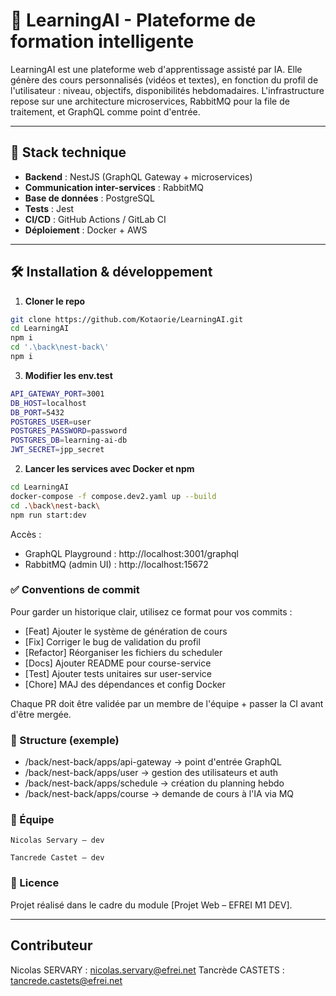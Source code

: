 # 🧠 LearningAI - Plateforme de formation intelligente

LearningAI est une plateforme web d'apprentissage assisté par IA. Elle génère des cours personnalisés (vidéos et textes), en fonction du profil de l'utilisateur : niveau, objectifs, disponibilités hebdomadaires. L'infrastructure repose sur une architecture microservices, RabbitMQ pour la file de traitement, et GraphQL comme point d'entrée.

---

## 🚀 Stack technique

- **Backend** : NestJS (GraphQL Gateway + microservices)
- **Communication inter-services** : RabbitMQ
- **Base de données** : PostgreSQL
- **Tests** : Jest 
- **CI/CD** : GitHub Actions / GitLab CI 
- **Déploiement** : Docker + AWS

---

## 🛠️ Installation & développement

1. **Cloner le repo**

```bash
git clone https://github.com/Kotaorie/LearningAI.git
cd LearningAI
npm i
cd '.\back\nest-back\'
npm i


```

3. **Modifier les env.test**
```bash
API_GATEWAY_PORT=3001
DB_HOST=localhost
DB_PORT=5432
POSTGRES_USER=user
POSTGRES_PASSWORD=password
POSTGRES_DB=learning-ai-db
JWT_SECRET=jpp_secret
```

2. **Lancer les services avec Docker et npm**
```bash
cd LearningAI
docker-compose -f compose.dev2.yaml up --build
cd .\back\nest-back\
npm run start:dev
```

Accès :
 - GraphQL Playground : http://localhost:3001/graphql
 - RabbitMQ (admin UI) : http://localhost:15672

### ✅ Conventions de commit

Pour garder un historique clair, utilisez ce format pour vos commits :

 - [Feat] Ajouter le système de génération de cours
 - [Fix] Corriger le bug de validation du profil
 - [Refactor] Réorganiser les fichiers du scheduler
 - [Docs] Ajouter README pour course-service
 - [Test] Ajouter tests unitaires sur user-service
 - [Chore] MAJ des dépendances et config Docker

Chaque PR doit être validée par un membre de l'équipe + passer la CI avant d'être mergée.

### 📁 Structure (exemple)

 - /back/nest-back/apps/api-gateway   → point d'entrée GraphQL
 - /back/nest-back/apps/user          → gestion des utilisateurs et auth
 - /back/nest-back/apps/schedule      → création du planning hebdo
 - /back/nest-back/apps/course        → demande de cours à l'IA via MQ

### 👥 Équipe

    Nicolas Servary — dev

    Tancrede Castet — dev

### 📄 Licence

Projet réalisé dans le cadre du module [Projet Web – EFREI M1 DEV].

---

## Contributeur

Nicolas SERVARY : nicolas.servary@efrei.net
Tancrède CASTETS : tancrede.castets@efrei.net
